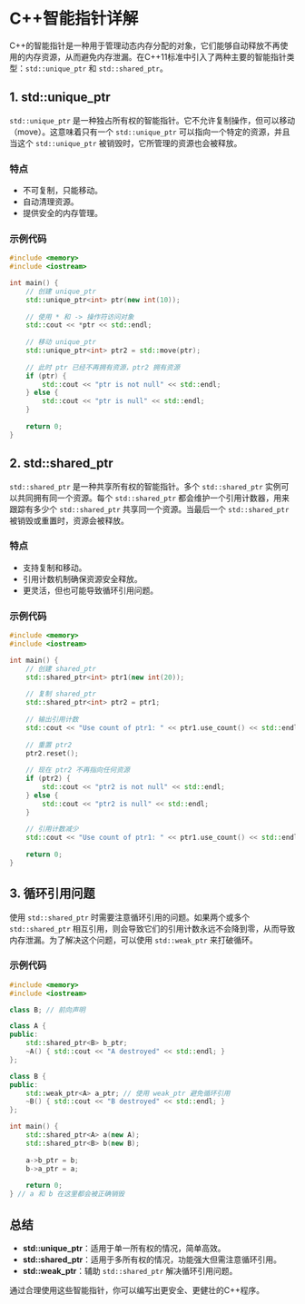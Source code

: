 # C++智能指针详解

C++的智能指针是一种用于管理动态内存分配的对象，它们能够自动释放不再使用的内存资源，从而避免内存泄漏。在C++11标准中引入了两种主要的智能指针类型：`std::unique_ptr` 和 `std::shared_ptr`。

## 1. std::unique_ptr

`std::unique_ptr` 是一种独占所有权的智能指针。它不允许复制操作，但可以移动（move）。这意味着只有一个 `std::unique_ptr` 可以指向一个特定的资源，并且当这个 `std::unique_ptr` 被销毁时，它所管理的资源也会被释放。

### 特点
- 不可复制，只能移动。
- 自动清理资源。
- 提供安全的内存管理。

### 示例代码
```cpp
#include <memory>
#include <iostream>

int main() {
    // 创建 unique_ptr
    std::unique_ptr<int> ptr(new int(10));
    
    // 使用 * 和 -> 操作符访问对象
    std::cout << *ptr << std::endl;
    
    // 移动 unique_ptr
    std::unique_ptr<int> ptr2 = std::move(ptr);
    
    // 此时 ptr 已经不再拥有资源，ptr2 拥有资源
    if (ptr) {
        std::cout << "ptr is not null" << std::endl;
    } else {
        std::cout << "ptr is null" << std::endl;
    }
    
    return 0;
}
```

## 2. std::shared_ptr

`std::shared_ptr` 是一种共享所有权的智能指针。多个 `std::shared_ptr` 实例可以共同拥有同一个资源。每个 `std::shared_ptr` 都会维护一个引用计数器，用来跟踪有多少个 `std::shared_ptr` 共享同一个资源。当最后一个 `std::shared_ptr` 被销毁或重置时，资源会被释放。

### 特点
- 支持复制和移动。
- 引用计数机制确保资源安全释放。
- 更灵活，但也可能导致循环引用问题。

### 示例代码
```cpp
#include <memory>
#include <iostream>

int main() {
    // 创建 shared_ptr
    std::shared_ptr<int> ptr1(new int(20));
    
    // 复制 shared_ptr
    std::shared_ptr<int> ptr2 = ptr1;
    
    // 输出引用计数
    std::cout << "Use count of ptr1: " << ptr1.use_count() << std::endl; // 应该输出 2
    
    // 重置 ptr2
    ptr2.reset();
    
    // 现在 ptr2 不再指向任何资源
    if (ptr2) {
        std::cout << "ptr2 is not null" << std::endl;
    } else {
        std::cout << "ptr2 is null" << std::endl;
    }
    
    // 引用计数减少
    std::cout << "Use count of ptr1: " << ptr1.use_count() << std::endl; // 应该输出 1
    
    return 0;
}
```

## 3. 循环引用问题

使用 `std::shared_ptr` 时需要注意循环引用的问题。如果两个或多个 `std::shared_ptr` 相互引用，则会导致它们的引用计数永远不会降到零，从而导致内存泄漏。为了解决这个问题，可以使用 `std::weak_ptr` 来打破循环。

### 示例代码
```cpp
#include <memory>
#include <iostream>

class B; // 前向声明

class A {
public:
    std::shared_ptr<B> b_ptr;
    ~A() { std::cout << "A destroyed" << std::endl; }
};

class B {
public:
    std::weak_ptr<A> a_ptr; // 使用 weak_ptr 避免循环引用
    ~B() { std::cout << "B destroyed" << std::endl; }
};

int main() {
    std::shared_ptr<A> a(new A);
    std::shared_ptr<B> b(new B);
    
    a->b_ptr = b;
    b->a_ptr = a;
    
    return 0;
} // a 和 b 在这里都会被正确销毁
```

## 总结

- **std::unique_ptr**：适用于单一所有权的情况，简单高效。
- **std::shared_ptr**：适用于多所有权的情况，功能强大但需注意循环引用。
- **std::weak_ptr**：辅助 `std::shared_ptr` 解决循环引用问题。

通过合理使用这些智能指针，你可以编写出更安全、更健壮的C++程序。